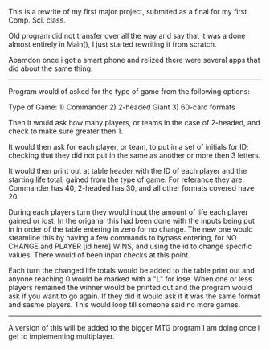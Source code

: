 This is a rewrite of my first major project, submited as a final for my first Comp. Sci. class.

Old program did not transfer over all the way and say that it was a done almost entirely in Main(), I just started rewriting it from scratch.

Abamdon once i got a smart phone and relized there were several apps that did about the same thing.
_________________________________________________________________________________________________________________________________

Program would of asked for the type of game from the following options:

Type of Game: 1) Commander  2) 2-headed Giant 3) 60-card formats

Then it would ask how many players, or teams in the case of 2-headed, and check to make sure greater then 1.

It would then ask for each player, or team, to put in a set of initials for ID; checking that they did not put in the same as another or more then 3 letters.

It would then print out at table header with the ID of each player and the starting life total, gained from the type of game. For referance they are: Commander has 40, 2-headed has 30, and all other formats covered have 20.

During each players turn they would input the amount of life each player gained or lost. In the origanal this had been done with the inputs being put in in order of the table entering in zero for no change. The new one would steamline this by having a few commands to bypass entering, for NO CHANGE and PLAYER [id here] WINS, and using the id to change specific values. There would of been input checks at this point.

Each turn the changed life totals would be added to the table print out and anyone reaching 0 would be marked with a "L" for lose. When one or less players remained the winner would be printed out and the program would ask if you want to go again. If they did it would ask if it was the same format and sasme players. This would loop till someone said no more games.
_________________________________________________________________________________________________________________________________

A version of this will be added to the bigger MTG program I am doing once i get to implementing multiplayer.

